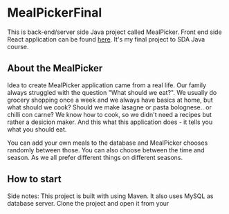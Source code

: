 # MealPickerFinal

This is back-end/server side Java project called MealPicker. Front end side React application can be found [here](https://github.com/anneliispoll/MealPickerFront). 
It's my final project to SDA Java course.

## About the MealPicker

Idea to create MealPicker application came from a real life. Our family always struggled with the question "What should we eat?".
We usually do grocery shopping once a week and we always have basics at home, but what should we cook? Should we make lasagne or pasta bolognese.. or chilli con carne?
We know how to cook, so we didn't need a recipes but rather a desicion maker. And this what this application does - it tells you what you should eat. 

You can add your own meals to the database and MealPicker chooses randomly between those. You can also choose between the time and season. 
As we all prefer different things on different seasons.

## How to start
Side notes:
This project is built with using Maven.
It also uses MySQL as database server.
Clone the project and open it from your 
